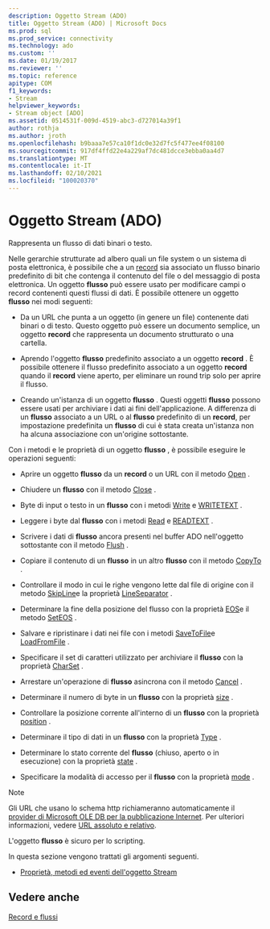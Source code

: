 ```yaml
---
description: Oggetto Stream (ADO)
title: Oggetto Stream (ADO) | Microsoft Docs
ms.prod: sql
ms.prod_service: connectivity
ms.technology: ado
ms.custom: ''
ms.date: 01/19/2017
ms.reviewer: ''
ms.topic: reference
apitype: COM
f1_keywords:
- Stream
helpviewer_keywords:
- Stream object [ADO]
ms.assetid: 0514531f-009d-4519-abc3-d727014a39f1
author: rothja
ms.author: jroth
ms.openlocfilehash: b9baaa7e57ca10f1dc0e32d7fc5f477ee4f08100
ms.sourcegitcommit: 917df4ffd22e4a229af7dc481dcce3ebba0aa4d7
ms.translationtype: MT
ms.contentlocale: it-IT
ms.lasthandoff: 02/10/2021
ms.locfileid: "100020370"
---
```

# <a name="stream-object-ado"></a>Oggetto Stream (ADO)
Rappresenta un flusso di dati binari o testo.  
  
 Nelle gerarchie strutturate ad albero quali un file system o un sistema di posta elettronica, è possibile che a un [record](./record-object-ado.md) sia associato un flusso binario predefinito di bit che contenga il contenuto del file o del messaggio di posta elettronica. Un oggetto **flusso** può essere usato per modificare campi o record contenenti questi flussi di dati. È possibile ottenere un oggetto **flusso** nei modi seguenti:  
  
-   Da un URL che punta a un oggetto (in genere un file) contenente dati binari o di testo. Questo oggetto può essere un documento semplice, un oggetto **record** che rappresenta un documento strutturato o una cartella.  
  
-   Aprendo l'oggetto **flusso** predefinito associato a un oggetto **record** . È possibile ottenere il flusso predefinito associato a un oggetto **record** quando il **record** viene aperto, per eliminare un round trip solo per aprire il flusso.  
  
-   Creando un'istanza di un oggetto **flusso** . Questi oggetti **flusso** possono essere usati per archiviare i dati ai fini dell'applicazione. A differenza di un **flusso** associato a un URL o al **flusso** predefinito di un **record**, per impostazione predefinita un **flusso** di cui è stata creata un'istanza non ha alcuna associazione con un'origine sottostante.  
  
 Con i metodi e le proprietà di un oggetto **flusso** , è possibile eseguire le operazioni seguenti:  
  
-   Aprire un oggetto **flusso** da un **record** o un URL con il metodo [Open](./open-method-ado-stream.md) .  
  
-   Chiudere un **flusso** con il metodo [Close](./close-method-ado.md) .  
  
-   Byte di input o testo in un **flusso** con i metodi [Write](./write-method.md) e [WRITETEXT](./writetext-method.md) .  
  
-   Leggere i byte dal **flusso** con i metodi [Read](./read-method.md) e [READTEXT](./readtext-method.md) .  
  
-   Scrivere i dati di **flusso** ancora presenti nel buffer ADO nell'oggetto sottostante con il metodo [Flush](./flush-method-ado.md) .  
  
-   Copiare il contenuto di un **flusso** in un altro **flusso** con il metodo [CopyTo](./copyto-method-ado.md) .  
  
-   Controllare il modo in cui le righe vengono lette dal file di origine con il metodo [SkipLine](./skipline-method.md)e la proprietà [LineSeparator](./lineseparator-property-ado.md) .  
  
-   Determinare la fine della posizione del flusso con la proprietà [EOS](./eos-property.md)e il metodo [SetEOS](./seteos-method.md) .  
  
-   Salvare e ripristinare i dati nei file con i metodi [SaveToFile](./savetofile-method.md)e [LoadFromFile](./loadfromfile-method-ado.md) .  
  
-   Specificare il set di caratteri utilizzato per archiviare il **flusso** con la proprietà [CharSet](./charset-property-ado.md) .  
  
-   Arrestare un'operazione di **flusso** asincrona con il metodo [Cancel](./cancel-method-ado.md) .  
  
-   Determinare il numero di byte in un **flusso** con la proprietà [size](./size-property-ado-stream.md) .  
  
-   Controllare la posizione corrente all'interno di un **flusso** con la proprietà [position](./position-property-ado.md) .  
  
-   Determinare il tipo di dati in un **flusso** con la proprietà [Type](./type-property-ado-stream.md) .  
  
-   Determinare lo stato corrente del **flusso** (chiuso, aperto o in esecuzione) con la proprietà [state](./state-property-ado.md) .  
  
-   Specificare la modalità di accesso per il **flusso** con la proprietà [mode](./mode-property-ado.md) .  
  
> [!NOTE]
>  Gli URL che usano lo schema http richiameranno automaticamente il [provider di Microsoft OLE DB per la pubblicazione Internet](../../guide/appendixes/microsoft-ole-db-provider-for-internet-publishing.md). Per ulteriori informazioni, vedere [URL assoluto e relativo](../../guide/data/absolute-and-relative-urls.md).  
  
 L'oggetto **flusso** è sicuro per lo scripting.  
  
 In questa sezione vengono trattati gli argomenti seguenti.  
  
-   [Proprietà, metodi ed eventi dell'oggetto Stream](./stream-object-properties-methods-and-events.md)  
  
## <a name="see-also"></a>Vedere anche  
 [Record e flussi](../../guide/data/records-and-streams.md)